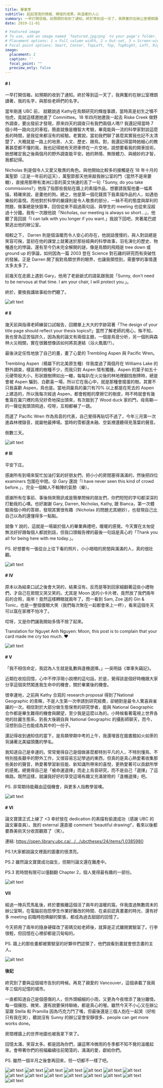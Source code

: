 ```yaml
---
title: 畢業季
subtitle: 起起落落的情緒，輝煌的成果，與溫暖的人心
summary: 一早打開信箱，如預期的收到了通知。終於等到這一天了，我興奮的在辦公室裡朗讀著，我的名字，與那些...
date: 2019-11-01

# Featured image
# To use, add an image named `featured.jpg/png` to your page's folder.
# Placement options: 1 = Full column width, 2 = Out-set, 3 = Screen-width
# Focal point options: Smart, Center, TopLeft, Top, TopRight, Left, Right, BottomLeft, Bottom, BottomRight
image:
  placement: 2
  caption: ''
  focal_point: ""
  preview_only: false
---
```



#### # I
一早打開信箱，如預期的收到了通知。終於等到這一天了，我興奮的在辦公室裡朗讀著，我的名字，與那些老師們的名字。

當年剛進 UBC 前， 就聽說過 Kathy在鳥類研究的輝煌事蹟，當時真是初生之犢不怕虎，竟就這樣邀她進了 Committee。18 年四月她邀我一起去 Riske Creek 做野外調查，要出發前才發現，原來四天的調查只有我們兩個人嗎!? 我還記得當時 7 個小時一路向北的車程，簡直就像是機智大考驗，畢竟能與一流的科學家對談這麼長的時間，是我從來都沒有的經驗。老實說，當初我們聊了甚麼其實我也記不太清楚了，大概就是一路上的地景、人文、歷史、跟鳥。對，我還記得當時她細心的教著甚麼都不懂的我，我也記得她有天把車停在一片空地，說想要看我的開車技術，她想確定我之後兩個月的野外調查能平安。她的熱情、無限體力、與絕妙的才智，我都記得。

Nicholas 則是個令人又愛又敬畏的角色。與他開始比較多的接觸是在 18 年十月的萬聖節（正是一年前的這天），萬聖節那天他來敲我辦公室的門（當然不是來要糖），直接用那帶有澳洲口音的英文快速的丟了一句「Sunny, do you take commissions?」他指了指那些我貼在牆上的素描作品，想要請我幫他畫一幅素描，精確來說，是畫他的狗。總之，他是第一個花錢買下我素描作品的人，如遇伯樂般的喜悅。而他對於科學的嚴謹則是令人敬畏的部分，一絲不苟的態度與犀利的問題，做事總是快狠準，回信從來不超過兩句話、與學生的 meeting 也從來沒超過十分鐘。我有一次跟他說「Nicholas, our meeting is always so short...」，他聽了竟回說「I can talk with you longer if you want.」我說下回吧，夾著尾巴趕緊逃出他的辦公室。

相較之下， Darren 則是個溫暖而令人安心的存在，他說話慢慢的，與人對談總是笑容可掬，當初在他的課堂上就著迷於那些經典的科學故事，羽毛演化的歷史、物種進化的悖論，還有至今仍未完全解開的謎，像是鳥類的飛翔是 tree down 或 ground up 的爭論，如何因為一篇 2003 登在 Science 對石雞的研究而有突破性的發展。正是 Darren 開了我對鳥類世界的眼界，也讓我領悟到，需要學的事情還太多太多了。

前幾天在走廊上遇到 Gary，他用了老爺爺式的語氣跟我說「Sunny, don't need to be nervous at that time. I am your chair, I will protect you.」。

終於，要換我講故事給你們聽了。

![alt text](Capture.png "")

#### # II
幾天前與指導老師練習口試報告，回饋單上大大的字跡寫著「The design of your title page should reflect your thesis topics!!」當然了解老師的用心，殊不知，我也曾為這苦惱許久，因為我的論文有兩個主題，一個是鳥音分析，另一個則與森林火災相關，實在很難想像該如何將其連結（浴火鳳凰!?）。

最後決定任性地放了自己的畫，畫了心愛的 Trembling Aspen 與 Pacific Wren。

Trembling Aspen（楊屬下的北美原生種）伴我度過了兩個月在 Williams Lake 的野外調查，樣區裡的樹種不少，而我只對 Aspen 情有獨鍾。Aspen 的葉子如五十元硬幣般大小，形狀跟樹牌如出一轍，每每趴在火災後的林地裡翻找樹牌時，總是會被 Aspen 騙到、白歡喜一場，所以它在我心中，就是那種會搗蛋的樹。其實不只我喜歡 Aspen，鳥也是。當地洞巢鳥的巢穴有70% 以上都是在死去的 Aspen 上建造的，所以我每次經過 Aspen，都會輕輕的摩擦它的樹皮，時不時就會有幾隻窩在巢穴裡的鳥兒好奇地探出頭來，有次敲到了 Wood duck 家的門，母鳥唰—的一聲從我頭頂飛過，哎呀，互相都嚇了一跳。

而選了 Pacific Wren 作為鳥音的代表，自己覺得再貼切不過了，今年三月第一次進森林裡錄音，就屬牠最捧場。當時的雪都還未融、空氣裡還聽得見落葉的聲音。

倒數三天。

![alt text](presentation_cover.jpg "")

#### # III
平安下庄。

感謝所有到場來幫忙加油打氣的好朋友們，把小小的房間塞得滿滿的，然後把四位 examiners 包圍在中間。😝 Gary 還說「I have never seen this kind of crowd before.」，完全一個輸人不輸陣的氣勢（樂）。

感謝所有在事前、事後捎來簡訊或是簡單問候的朋友們，你們短短的字句都深深的打動我的心噢。也好謝謝 Gary, Darren, Nicholas, Kathy, 跟 Bianca，第一次體驗兩個小時的答辯，發現其實很有趣（Nicholas 的問題尤其絕妙），也發現自己比自己以為的還懂得多一點點。

就像 Y 說的，這就是一場屬於個人的畢業典禮吧，暖暖的感覺。今天實在太匆促無法好好跟每個人都說到話，但我口頭報告裡的最後一句話是真心的「Thank you all for being here with me today.」。

PS. 好想要有一張從台上往下看的照片，小小暗暗的房間與滿滿的人，真的很壯觀。 

![alt text](featured.jpg "PC:Nguyet Anh Nguyen")

#### # IV
原本以為結束口試之後會大哭的，結果沒有。反而是等到回家細翻著這些小禮物們，才自己在房間又哭又笑的。尤其是 Moon 送的小卡片裡，竟然放了我們兩年前的合照，兩年！竟然這樣轉眼就兩年了。而一看到 Sam, Zoe 送的 Gin & Tonic，也是一整個傻眼大笑（我們每次聚在一起都會來上一杯），看來這個冬天可以窩在家裡不怕冷了。

哎呀，又是你們讓我開始多情不捨了起來。

Translation for Nguyet Anh Nguyen: Moon, this post is to complain that your card made me cry too much. ❤️

![alt text](IMG_6598_1.jpg "")

#### # V
「我不相信命定，我認為人生就是亂數與逢機選擇。」—吳明益《單車失竊記》。

近期在收拾回憶，心中不停浮現小說裡的這句話，於是，覺得該是個好時機跟大家分享這個突然闖進我生命中的機會，關於畢業後的機會。

很幸運地，之前與 Kathy 合寫的 research proposal 得到了National Geographic 的青睞，不是人生第一次申請到研究經費，卻絕對是最令人驚喜與雀躍的一次。相信對於大部分做生態保育的研究學者，能與 National Geographic 合作都是畢生難得的機會與願望，至少我是這麼以為的。小時候看著電視上世界各地的壯麗生態系，到長大後親自與 National Geographic 的攝影師聊天，而今，沒想到自己也能成為其中的一份子。

還記得收到通知信的當下，是鳥類學期中考的上午，我還埋首在圖書館如火如荼的背誦著北美貓頭鷹的學名。

我知道自己是幸運的。常常覺得自己是個做甚麼都特別平凡的人，不特別懂鳥、不特別擅長艱辛的野外工作，又很容易忘記學過的東西，但真的是真心熱愛著收集那些美妙的聲音，熱愛著學習新技能、新知識所帶來的喜悅，更熱愛著可以貢獻所學的感覺。總覺得自己是「被命運選擇」而走上鳥音研究，而不是自己「選擇」了這條路。既然這樣，就讓我好好的享受這場有趣又充滿冒險的「逢機選擇」吧。

PS. 非常期待能藉由這個機會，與更多人指教學習噢。

![alt text](NG.jpg "")


#### # VI
論文寶寶正式上線了 <3 幸好放在 dedication 的素描有偷渡成功（感謝 UBC 的論文審查員）。我的 external 還直接 comment ‘beautiful drawing!’，看來以後都要靠美術天分收買觀眾了（笑）。

連結: https://open.library.ubc.ca/…/…/ubctheses/24/items/1.0385980

PS.1大家都說論文裡面的圖畫的很漂亮。

PS.2 雖然論文寶寶成功誕生，但期刊論文還在難產中。

PS.3 若時間有限可以僅翻翻 Chapter 2，個人覺得最有趣的一部份。

![alt text](Capture_1.png "")

#### VII
經過一陣兵荒馬亂後，終於要搬離這個活了兩年的溫暖的窩。伴我度過無數周末的辦公室啊，在電腦前抱怨學生作業好難改的時間、在桌前認真畫畫的時光、還有好多 meeting 前臨時抱佛腳的緊張，都成為過去甜甜的回憶了。

今天把用了兩年的隨身硬碟改了密碼交給老師後，就算是正式離開實驗室了。行李很輕，但回憶在心裡卻都是沉甸甸的。

PS. 牆上的那些畫都被實驗室的好夥伴們認領了，他們說看到畫就會想念畫的主人。

![alt text](IMG_7104_1.jpg "")

#### 後記
終究到了要與這個城市告別的時候。再見了親愛的 Vancouver，這個承載了我兩年三個月記憶的城市。

一直都知道自己是個感傷的人，但外頭細細的小雨，又更為今夜增添了幾分離情。每一個擁抱、微笑、還有說要保持聯絡，都是真心的喔。雖然今天不小心又在辦公室跟 Stella 和 Pramilla 因為巧克力鬥了嘴，但最後還是三個人抱在一起哭（好啦只有我在哭），聽說沒有 Sunny 的辦公室會安靜很多、people can get more works done。

房間裡牆上的世界地圖也被我拿下來了。

回憶太滿，笑容太多。都是因為你們，讓這寒冷微雨的冬季都不知不覺的溫暖起來。會帶著你們的祝福繼續往前闖蕩的，滿滿的愛，獻給你們。

PS. 雖然一個半月之後會再回來，但一切都不一樣了吧。

![alt text](people/IMG_6562.jpg "")
![alt text](people/IMG_6993.jpg "")
![alt text](people/20191130_163821.jpg "")
![alt text](people/20191215_115408.jpg "")
![alt text](people/20191219_202623.jpg "")
![alt text](people/IMG_7031.jpg "")
![alt text](people/IMG_7039.jpg "")
![alt text](people/IMG_7042.jpg "")
![alt text](people/IMG_7045.jpg "")
![alt text](people/IMG_7059.jpg "")
![alt text](people/IMG_7150.jpg "")
![alt text](people/IMG_7163.jpg "")
![alt text](people/IMG_7181.jpg "")
![alt text](people/IMG_7220.jpg "")
![alt text](people/IMG_7258.jpg "")

